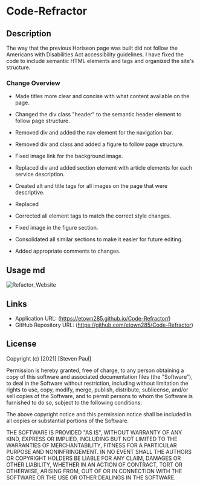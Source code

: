# Code-Refractor

## Description 

The way that the previous Horiseon page was built did not follow the Americans with Disabilities Act accessibility guidelines. I have fixed the code to include semantic HTML elements and tags and organized the site's structure.  

### Change Overview

* Made titles more clear and concise with what content available on the page.  
* Changed the div class "header" to the semantic header element to follow page structure.
* Removed div and added the nav element for the navigation bar. 
* Removed div and class and added a figure to follow page structure. 
* Fixed image link for the background image. 
* Replaced div and added section element with article elements for each service description.
* Created alt and title tags for all images on the page that were descriptive. 
* Replaced 
* Corrected all element tags to match the correct style changes. 

* Fixed image in the figure section. 
* Consolidated all similar sections to make it easier for future editing.
* Added appropriate comments to changes. 


## Usage md 
![Refactor_Website](assets/images/Horiseon_SEO_Screenshot.jpg)

## Links 

* Application URL: (https://etown285.github.io/Code-Refractor/)
* GitHub Repository URL:  (https://github.com/etown285/Code-Refractor)

## License

Copyright (c) [2021] [Steven Paul]

Permission is hereby granted, free of charge, to any person obtaining a copy
of this software and associated documentation files (the "Software"), to deal
in the Software without restriction, including without limitation the rights
to use, copy, modify, merge, publish, distribute, sublicense, and/or sell
copies of the Software, and to permit persons to whom the Software is
furnished to do so, subject to the following conditions:

The above copyright notice and this permission notice shall be included in all
copies or substantial portions of the Software.

THE SOFTWARE IS PROVIDED "AS IS", WITHOUT WARRANTY OF ANY KIND, EXPRESS OR
IMPLIED, INCLUDING BUT NOT LIMITED TO THE WARRANTIES OF MERCHANTABILITY,
FITNESS FOR A PARTICULAR PURPOSE AND NONINFRINGEMENT. IN NO EVENT SHALL THE
AUTHORS OR COPYRIGHT HOLDERS BE LIABLE FOR ANY CLAIM, DAMAGES OR OTHER
LIABILITY, WHETHER IN AN ACTION OF CONTRACT, TORT OR OTHERWISE, ARISING FROM,
OUT OF OR IN CONNECTION WITH THE SOFTWARE OR THE USE OR OTHER DEALINGS IN THE
SOFTWARE.